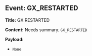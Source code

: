 ## Event: GX_RESTARTED

**Title:** GX RESTARTED

**Content:**
Needs summary.
`GX_RESTARTED`

**Payload:**
- `None`